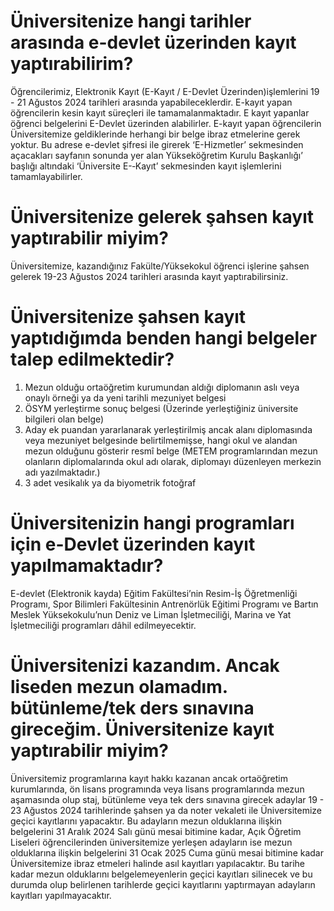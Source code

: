 # Üniversitenize hangi tarihler arasında e-devlet üzerinden kayıt yaptırabilirim?
Öğrencilerimiz, Elektronik Kayıt (E-Kayıt / E-Devlet Üzerinden)işlemlerini 19 - 21 Ağustos 2024 tarihleri arasında yapabileceklerdir. E-kayıt yapan öğrencilerin kesin kayıt süreçleri ile tamamalanmaktadır. E kayıt yapanlar öğrenci belgelerini E-Devlet üzerinden alabilirler. E-kayıt yapan öğrencilerin Üniversitemize geldiklerinde herhangi bir belge ibraz etmelerine gerek yoktur. Bu adrese e-­devlet şifresi ile girerek ‘E-Hizmetler’ sekmesinden açacakları sayfanın sonunda yer alan Yükseköğretim Kurulu Başkanlığı’ başlığı altındaki ‘Üniversite E-­‐Kayıt’ sekmesinden kayıt işlemlerini tamamlayabilirler.

# Üniversitenize gelerek şahsen kayıt yaptırabilir miyim?
Üniversitemize, kazandığınız Fakülte/Yüksekokul öğrenci işlerine şahsen gelerek 19-23 Ağustos 2024 tarihleri arasında kayıt yaptırabilirsiniz.

# Üniversitenize şahsen kayıt yaptıdığımda benden hangi belgeler talep edilmektedir?
1. Mezun olduğu ortaöğretim kurumundan aldığı diplomanın aslı veya onaylı örneği ya da yeni tarihli mezuniyet belgesi 
2. ÖSYM yerleştirme sonuç belgesi (Üzerinde yerleştiğiniz üniversite bilgileri olan belge) 
3. Aday ek puandan yararlanarak yerleştirilmiş ancak alanı diplomasında veya mezuniyet belgesinde belirtilmemişse, hangi okul ve alandan mezun olduğunu gösterir resmî belge (METEM programlarından mezun olanların diplomalarında okul adı olarak, diplomayı düzenleyen merkezin adı yazılmaktadır.)
4. 3 adet vesikalık ya da biyometrik fotoğraf

# Üniversitenizin hangi programları için e-Devlet üzerinden kayıt yapılmamaktadır?
E-devlet (Elektronik kayda) Eğitim Fakültesi’nin Resim-İş Öğretmenliği Programı, Spor Bilimleri Fakültesinin Antrenörlük Eğitimi Programı ve Bartın Meslek Yüksekokulu’nun Deniz ve Liman İşletmeciliği, Marina ve Yat İşletmeciliği programları dâhil edilmeyecektir.

# Üniversitenizi kazandım. Ancak liseden mezun olamadım. bütünleme/tek ders sınavına gireceğim. Üniversitenize kayıt yaptırabilir miyim?
Üniversitemiz programlarına kayıt hakkı kazanan ancak ortaöğretim kurumlarında, ön lisans programında veya lisans programlarında mezun aşamasında olup staj, bütünleme veya tek ders sınavına girecek adaylar 19 - 23 Ağustos 2024 tarihlerinde şahsen ya da noter vekaleti ile Üniversitemize geçici kayıtlarını yapacaktır. Bu adayların mezun olduklarına ilişkin belgelerini 31 Aralık 2024 Salı günü mesai bitimine kadar, Açık Öğretim Liseleri öğrencilerinden üniversitemize yerleşen adayların ise mezun olduklarına ilişkin belgelerini 31 Ocak 2025 Cuma günü mesai bitimine kadar Üniversitemize ibraz etmeleri halinde asıl kayıtları yapılacaktır. Bu tarihe kadar mezun olduklarını belgelemeyenlerin geçici kayıtları silinecek ve bu durumda olup belirlenen tarihlerde geçici kayıtlarını yaptırmayan adayların kayıtları yapılmayacaktır.
